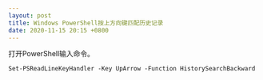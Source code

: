 ```yaml
---
layout: post
title: Windows PowerShell按上方向键匹配历史记录
date: 2020-11-15 20:15 +0800
---
```


打开PowerShell输入命令。
```
Set-PSReadLineKeyHandler -Key UpArrow -Function HistorySearchBackward
```
